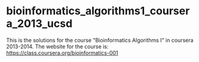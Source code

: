 bioinformatics_algorithms1_coursera_2013_ucsd
=============================================
This is the solutions for the course "Bioinformatics Algorithms I" in coursera 2013-2014. The website for the course is: https://class.coursera.org/bioinformatics-001

